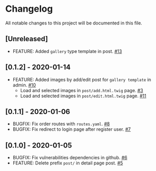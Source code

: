 # Changelog
All notable changes to this project will be documented in this file.

## [Unreleased]
- FEATURE: Added `gallery` type template in post. [#13](https://github.com/thomaskanzig/blog/pull/13)

## [0.1.2] - 2020-01-14
- FEATURE: Added images by add/edit post for `gallery template` in admin. [#10](https://github.com/thomaskanzig/blog/pull/10)
    - Load and selected images in `post/add.html.twig` page. [#3](https://github.com/thomaskanzig/blog/pull/3)
    - Load and selected images in `post/edit.html.twig` page. [#11](https://github.com/thomaskanzig/blog/pull/11)

## [0.1.1] - 2020-01-06
- BUGFIX: Fix order routes with `routes.yaml`. [#8](https://github.com/thomaskanzig/blog/pull/8)
- BUGFIX: Fix redirect to login page after register user. [#7](https://github.com/thomaskanzig/blog/pull/7)

## [0.1.0] - 2020-01-05
- BUGFIX: Fix vulnerabilities dependencies in github. [#6](https://github.com/thomaskanzig/blog/pull/6)
- FEATURE: Delete prefix `post/` in detail page post. [#5](https://github.com/thomaskanzig/blog/pull/5)
